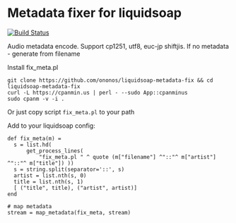 # Metadata fixer for liquidsoap

[![Build Status][travis-image]][travis-url]

Audio metadata encode.
Support cp1251, utf8, euc-jp shiftjis.
If no metadata - generate from filename



Install fix_meta.pl

```shell
git clone https://github.com/ononos/liquidsoap-metadata-fix && cd liquidsoap-metadata-fix
curl -L https://cpanmin.us | perl - --sudo App::cpanminus
sudo cpanm -v -i .
```

Or just copy script `fix_meta.pl` to your path

Add to your liquidsoap config:

```
def fix_meta(m) =
  s = list.hd(
      get_process_lines(
          "fix_meta.pl " ^ quote (m["filename"] ^"::"^ m["artist"] ^"::"^ m["title"]) ))
  s = string.split(separator='::', s)
  artist = list.nth(s, 0)
  title = list.nth(s, 1)
  [ ("title", title), ("artist", artist)]
end

# map metadata
stream = map_metadata(fix_meta, stream)
```

[travis-url]: https://travis-ci.org/ononos/liquidsoap-metadata-fix
[travis-image]: https://travis-ci.org/ononos/liquidsoap-metadata-fix.svg
